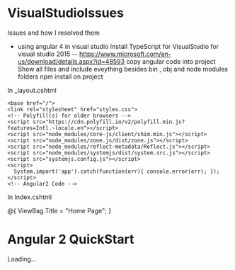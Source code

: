 # VisualStudioIssues
Issues and how I resolved them


* using angular 4 in visual studio
  Install TypeScript for VisualStudio   for visual studio 2015 -- https://www.microsoft.com/en-us/download/details.aspx?id=48593
copy  angular code into project 
 Show all files and include eveything besides bin , obj  and  node modules  folders
 npm install on project 
 
 In _layout.cshtml

<!-- Angular2 Code -->
    <base href="/">
    <link rel="stylesheet" href="styles.css">
    <!-- Polyfill(s) for older browsers -->
    <script src="https://cdn.polyfill.io/v2/polyfill.min.js?features=Intl.~locale.en"></script>
    <script src="node_modules/core-js/client/shim.min.js"></script>
    <script src="node_modules/zone.js/dist/zone.js"></script>
    <script src="node_modules/reflect-metadata/Reflect.js"></script>
    <script src="node_modules/systemjs/dist/system.src.js"></script>
    <script src="systemjs.config.js"></script>
    <script>
      System.import('app').catch(function(err){ console.error(err); });
    </script>
    <!-- Angular2 Code -->
    
 In Index.cshtml
 
 @{
    ViewBag.Title = "Home Page";
}
<div class="jumbotron">
    <h1>Angular 2 QuickStart</h1>
</div>
<div class="row">
    <div class="col-md-4">
        <!-- Angular2 Code -->
        <my-app>Loading...</my-app>
        <!-- Angular2 Code -->
    </div>
</div>
